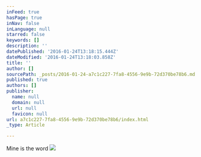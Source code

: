 ```yaml
---
inFeed: true
hasPage: true
inNav: false
inLanguage: null
starred: false
keywords: []
description: ''
datePublished: '2016-01-24T13:18:15.444Z'
dateModified: '2016-01-24T13:18:03.858Z'
title: ''
author: []
sourcePath: _posts/2016-01-24-a7c1c227-7fa8-4556-9e9b-72d370be78b6.md
published: true
authors: []
publisher:
  name: null
  domain: null
  url: null
  favicon: null
url: a7c1c227-7fa8-4556-9e9b-72d370be78b6/index.html
_type: Article

---
```

Mine is the word
![](https://the-grid-user-content.s3-us-west-2.amazonaws.com/fb2ffa5e-6416-48bc-b5b9-aca70dfd8e7d.jpg)